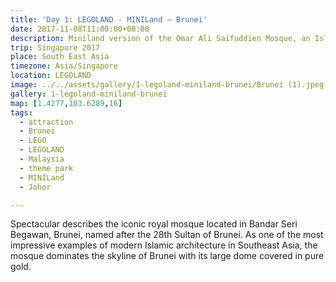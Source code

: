 ```yaml
---
title: 'Day 1: LEGOLAND - MINILand – Brunei'
date: 2017-11-08T11:00:00+08:00
description: Miniland version of the Omar Ali Saifuddien Mosque, an Islamic mosque in Bandar Seri Begawan, Brunei.
trip: Singapore 2017
place: South East Asia
timezone: Asia/Singapore
location: LEGOLAND
image: ../../assets/gallery/1-legoland-miniland-brunei/Brunei (1).jpeg
gallery: 1-legoland-miniland-brunei
map: [1.4277,103.6289,16]
tags:
  - attraction
  - Brunei
  - LEGO
  - LEGOLAND
  - Malaysia
  - theme park
  - MINILand
  - Johor

---
```

Spectacular describes the iconic royal mosque located in Bandar Seri Begawan, Brunei, named after the 28th Sultan of Brunei. As one of the most impressive examples of modern Islamic architecture in Southeast Asia, the mosque dominates the skyline of Brunei with its large dome covered in pure gold.
